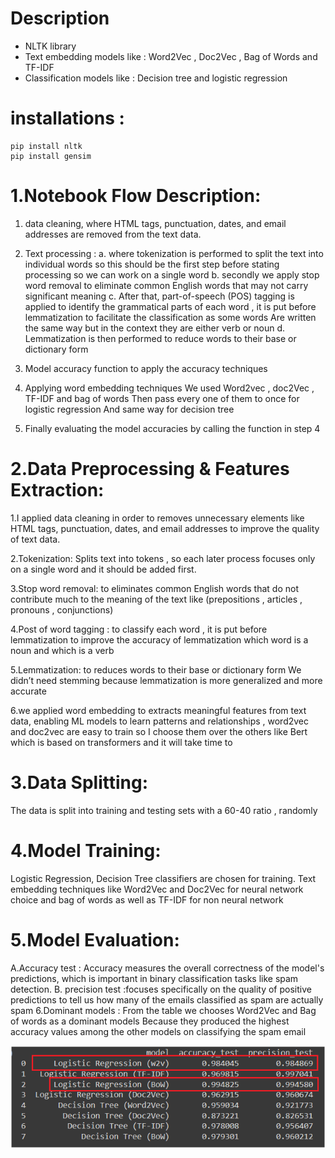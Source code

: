  # Description
  - NLTK library
  - Text embedding models like : Word2Vec , Doc2Vec , Bag of Words and TF-IDF
  - Classification models like : Decision tree and logistic regression
 
 # installations :
    pip install nltk
    pip install gensim
    
 # 1.Notebook Flow Description:
   1. data cleaning, where HTML tags, punctuation, dates, and email addresses are removed 
    from the text data. 
   2. Text processing :
      a. where tokenization is performed to split the text into individual words so this should 
    be the first step before stating processing so we can work on a single word
      b. secondly we apply stop word removal to eliminate common English words that may 
    not carry significant meaning 
      c. After that, part-of-speech (POS) tagging is applied to identify the grammatical parts 
    of each word , it is put before lemmatization to facilitate the classification as some 
    words 
    Are written the same way but in the context they are either verb or noun 
      d. Lemmatization is then performed to reduce words to their base or dictionary form
    
   3. Model accuracy function to apply the accuracy techniques 
   4. Applying word embedding techniques 
    We used Word2vec , doc2Vec , TF-IDF and bag of words
    Then pass every one of them to once for logistic regression 
    And same way for decision tree
   5. Finally evaluating the model accuracies by calling the function in step 4


# 2.Data Preprocessing & Features Extraction:

   1.I applied data cleaning in order to removes unnecessary elements like HTML tags, 
   punctuation, dates, and email addresses to improve the quality of text data.
   
   2.Tokenization: Splits text into tokens , so each later process focuses only on a single word and 
   it should be added first.
   
   3.Stop word removal: to eliminates common English words that do not contribute much to the 
   meaning of the text like (prepositions , articles , pronouns , conjunctions)
   
   4.Post of word tagging : to classify each word , it is put before lemmatization to improve the 
   accuracy of lemmatization which word is a noun and which is a verb
   
   5.Lemmatization: to reduces words to their base or dictionary form 
   We didn’t need stemming because lemmatization is more generalized and more accurate
   
   6.we applied word embedding to extracts meaningful features from text data, enabling ML
   models to learn patterns and relationships , word2vec and doc2vec are easy to train so I 
   choose them over the others like Bert which is based on transformers and it will take time to

# 3.Data Splitting:
   The data is split into training and testing sets with a 60-40 ratio , randomly 
# 4.Model Training:
   Logistic Regression, Decision Tree classifiers are chosen for training. Text embedding 
   techniques like Word2Vec and Doc2Vec for neural network choice and bag of words as well as 
   TF-IDF for non neural network
# 5.Model Evaluation:
   A.Accuracy test : Accuracy measures the overall correctness of the model's predictions, 
   which is important in binary classification tasks like spam detection.
   B. precision test :focuses specifically on the quality of positive predictions to tell us how many 
   of the emails classified as spam are actually spam
6.Dominant models :
   From the table we chooses Word2Vec and Bag of words as a dominant models
   Because they produced the highest accuracy values among the other models on classifying 
  the spam email

<img src="https://github.com/mohamed255255/SpamEmailFiltering/blob/main/accuracy.png">



